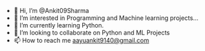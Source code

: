- 👋 Hi, I’m @Ankit09Sharma
- 👀 I’m interested in Programming and Machine learning projects...
- 🌱 I’m currently learning Python.
- 💞️ I’m looking to collaborate on Python and ML Projects
- 📫 How to reach me aayuankit9140@gmail.com

<!---
Ankit09Sharma/Ankit09Sharma is a ✨ special ✨ repository because its `README.md` (this file) appears on your GitHub profile.
You can click the Preview link to take a look at your changes.
--->
